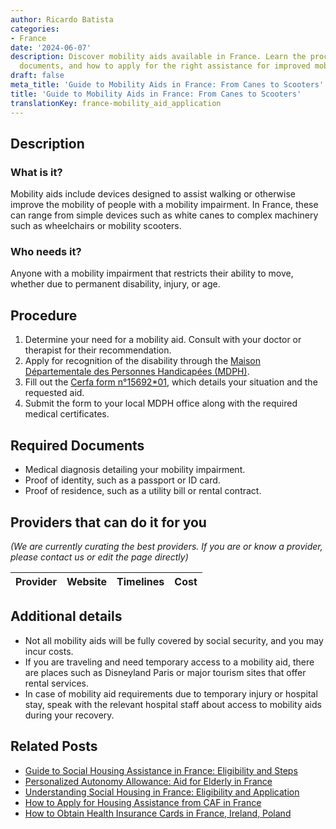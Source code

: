 ```yaml
---
author: Ricardo Batista
categories:
- France
date: '2024-06-07'
description: Discover mobility aids available in France. Learn the procedure, required
  documents, and how to apply for the right assistance for improved mobility.
draft: false
meta_title: 'Guide to Mobility Aids in France: From Canes to Scooters'
title: 'Guide to Mobility Aids in France: From Canes to Scooters'
translationKey: france-mobility_aid_application
---
```


## Description
### What is it?
Mobility aids include devices designed to assist walking or otherwise improve the mobility of people with a mobility impairment. In France, these can range from simple devices such as white canes to complex machinery such as wheelchairs or mobility scooters.

### Who needs it?
Anyone with a mobility impairment that restricts their ability to move, whether due to permanent disability, injury, or age.

## Procedure
1. Determine your need for a mobility aid. Consult with your doctor or therapist for their recommendation.
2. Apply for recognition of the disability through the [Maison Départementale des Personnes Handicapées (MDPH)](http://www.mdph.fr/).
3. Fill out the [Cerfa form n°15692*01](https://www.service-public.fr/particuliers/vosdroits/R19993), which details your situation and the requested aid.
4. Submit the form to your local MDPH office along with the required medical certificates.

## Required Documents
- Medical diagnosis detailing your mobility impairment.
- Proof of identity, such as a passport or ID card.
- Proof of residence, such as a utility bill or rental contract. 

## Providers that can do it for you

_(We are currently curating the best providers. If you are or know a provider, please contact us or edit the page directly)_

| Provider        |     Website     |     Timelines    |       Cost      |
| :-------------: | :-------------: |  :-------------: | :-------------: |

## Additional details
- Not all mobility aids will be fully covered by social security, and you may incur costs.
- If you are traveling and need temporary access to a mobility aid, there are places such as Disneyland Paris or major tourism sites that offer rental services.
- In case of mobility aid requirements due to temporary injury or hospital stay, speak with the relevant hospital staff about access to mobility aids during your recovery.
## Related Posts

- [Guide to Social Housing Assistance in France: Eligibility and Steps](https://tramitit.com/guides/france/social_housing_assistance_application/)
- [Personalized Autonomy Allowance: Aid for Elderly in France](https://tramitit.com/guides/france/application_for_personalized_autonomy_allowance_apa/)
- [Understanding Social Housing in France: Eligibility and Application](https://tramitit.com/guides/france/application_for_social_housing/)
- [How to Apply for Housing Assistance from CAF in France](https://tramitit.com/guides/france/housing_assistance_application/)
- [How to Obtain Health Insurance Cards in France, Ireland, Poland](https://tramitit.com/guides/france/health_insurance_card_application/)